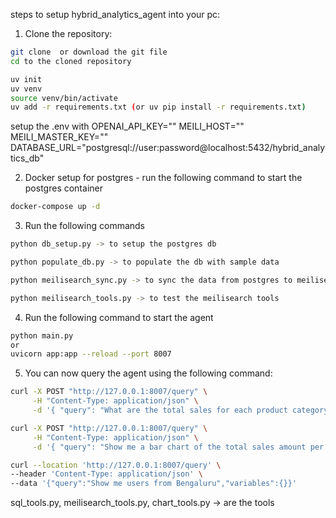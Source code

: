 steps to setup hybrid_analytics_agent into your pc:
1. Clone the repository:
```bash
git clone  or download the git file
cd to the cloned repository

uv init
uv venv
source venv/bin/activate
uv add -r requirements.txt (or uv pip install -r requirements.txt)
```
setup the .env with 
OPENAI_API_KEY=""
MEILI_HOST=""
MEILI_MASTER_KEY=""
DATABASE_URL="postgresql://user:password@localhost:5432/hybrid_analytics_db"

2. Docker setup for postgres - run the following command to start the postgres container
```bash
docker-compose up -d
```

3. Run the following commands
```bash
python db_setup.py -> to setup the postgres db

python populate_db.py -> to populate the db with sample data

python meilisearch_sync.py -> to sync the data from postgres to meilisearch

python meilisearch_tools.py -> to test the meilisearch tools

```

4. Run the following command to start the agent
```bash
python main.py 
or
uvicorn app:app --reload --port 8007
```

5. You can now query the agent using the following command:
```bash
curl -X POST "http://127.0.0.1:8007/query" \
     -H "Content-Type: application/json" \
     -d '{ "query": "What are the total sales for each product category?" }'

curl -X POST "http://127.0.0.1:8007/query" \
     -H "Content-Type: application/json" \
     -d '{ "query": "Show me a bar chart of the total sales amount per product category for the last 6 months." }'

curl --location 'http://127.0.0.1:8007/query' \
--header 'Content-Type: application/json' \
--data '{"query":"Show me users from Bengaluru","variables":{}}'
```

sql_tools.py, meilisearch_tools.py, chart_tools.py -> are the tools
